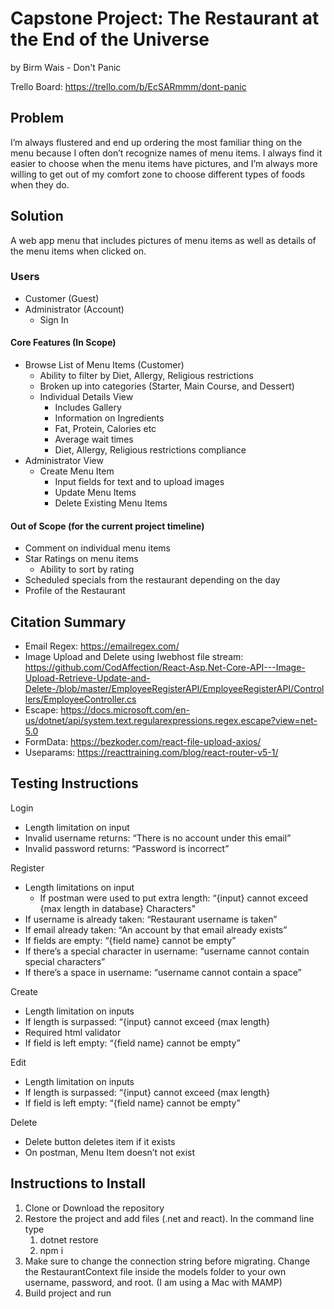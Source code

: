 # Capstone Project: The Restaurant at the End of the Universe

by Birm Wais - Don't Panic

Trello Board: https://trello.com/b/EcSARmmm/dont-panic

## Problem

I’m always flustered and end up ordering the most familiar thing on the menu because I often don’t recognize names of menu items. I always find it easier to choose when the menu items have pictures, and I’m always more willing to get out of my comfort zone to choose different types of foods when they do.

## Solution

A web app menu that includes pictures of menu items as well as details of the menu items when clicked on.

### Users

- Customer (Guest)
- Administrator (Account)
  - Sign In

#### Core Features (In Scope)

- Browse List of Menu Items (Customer)
  - Ability to filter by Diet, Allergy, Religious restrictions
  - Broken up into categories (Starter, Main Course, and Dessert)
  - Individual Details View
    - Includes Gallery
    - Information on Ingredients
    - Fat, Protein, Calories etc
    - Average wait times
    - Diet, Allergy, Religious restrictions compliance
- Administrator View
  - Create Menu Item
    - Input fields for text and to upload images
    - Update Menu Items
    - Delete Existing Menu Items

#### Out of Scope (for the current project timeline)

- Comment on individual menu items
- Star Ratings on menu items
  - Ability to sort by rating
- Scheduled specials from the restaurant depending on the day
- Profile of the Restaurant

## Citation Summary

- Email Regex: https://emailregex.com/
- Image Upload and Delete using Iwebhost file stream: https://github.com/CodAffection/React-Asp.Net-Core-API---Image-Upload-Retrieve-Update-and-Delete-/blob/master/EmployeeRegisterAPI/EmployeeRegisterAPI/Controllers/EmployeeController.cs
- Escape: https://docs.microsoft.com/en-us/dotnet/api/system.text.regularexpressions.regex.escape?view=net-5.0
- FormData: https://bezkoder.com/react-file-upload-axios/
- Useparams: https://reacttraining.com/blog/react-router-v5-1/

## Testing Instructions
Login 
- Length limitation on input
- Invalid username returns: “There is no account under this email”
- Invalid password returns: “Password is incorrect”

Register
- Length limitations on input
    - If postman were used to put extra length: “{input} cannot exceed {max length in database} Characters"
- If username is already taken: “Restaurant username is taken”
- If email already taken: “An account by that email already exists”
- If fields are empty: “{field name} cannot be empty”
- If there’s a special character in username: “username cannot contain special characters”
- If there’s a space in username: “username cannot contain a space”

Create
- Length limitation on inputs
- If length is surpassed: “{input} cannot exceed {max length}
- Required html validator 
- If field is left empty: “{field name} cannot be empty”

Edit
- Length limitation on inputs
- If length is surpassed: “{input} cannot exceed {max length}
- If field is left empty: “{field name} cannot be empty” 

Delete
- Delete button deletes item if it exists
- On postman, Menu Item doesn’t not exist

## Instructions to Install

1. Clone or Download the repository
2. Restore the project and add files (.net and react). In the command line type
    1. dotnet restore
    2. npm i  
3. Make sure to change the connection string before migrating. Change the RestaurantContext file inside the models folder to your own username, password, and root. (I am using a Mac with MAMP)
4. Build project and run


